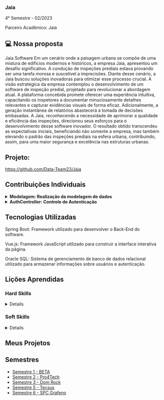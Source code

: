 ### Jaia
4° Semestre - 02/2023

Parceiro Acadêmico: Jaia

## 💻 Nossa proposta

Jaia Software Em um cenário onde a paisagem urbana se compõe de uma mistura de edifícios modernos e históricos, a empresa Jaia, apresentou um desafio significativo. A condução de inspeções prediais estava provando ser uma tarefa morosa e suscetível a imprecisões. Diante desse cenário, a Jaia buscou soluções inovadoras para otimizar esse processo crucial. A visão estratégica da empresa contemplou o desenvolvimento de um software de inspeção predial, projetado para revolucionar a abordagem atual. A plataforma concebida promete oferecer uma experiência intuitiva, capacitando os inspetores a documentar minuciosamente detalhes relevantes e capturar evidências visuais de forma eficaz. Adicionalmente, a geração instantânea de relatórios abastecerá a tomada de decisões embasadas. A Jaia, reconhecendo a necessidade de aprimorar a qualidade e eficiência das inspeções, direcionou seus esforços para o desenvolvimento desse software inovador. O resultado obtido transcendeu as expectativas iniciais, beneficiando não somente a empresa, mas também elevando o padrão das inspeções prediais na esfera urbana, contribuindo, assim, para uma maior segurança e excelência nas estruturas urbanas.


## Projeto:
https://github.com/Data-Team23/Jaia



## Contribuições Individuais
<details>
<summary><b>Modelagem: Realização da modelagem de dados</b></summary>
<br>
<p>Realizei a modelagem e a criação das tabelas, foi necessario realizar a criação das tabelas com a necessidade do cliente pois não possuíamos uma base pronta.
Com isso foi necessario entender o produto e já realizar uma analise de quais tabelas seriam necessarias.</p>

### <p align="center">DER</p>
<p align="center"><img src="./model-der.png" widht="30%"></img>

### <p align="center">Mer</p>
<p align="center"><img src="./model-mer.png" widht="20%"></img>
</details>

<details>
<summary><b>AuthController: Controle de Autenticação</b></summary>
<br>
<p>Realizei a criação do envio de emails para o cliente, foi necessario realizar a criação do corpo do email e também da logica para realizar o envio do email quando a ordem do serviço for registrada.</p>

```java
package com.dataTeam.jaia.jaia.service.Email;

import java.security.SecureRandom;
import java.time.LocalDateTime;

import org.springframework.beans.factory.annotation.Autowired;
import org.springframework.beans.factory.annotation.Value;
import org.springframework.mail.javamail.JavaMailSender;
import org.springframework.mail.javamail.MimeMessageHelper;
import org.springframework.stereotype.Service;

import com.dataTeam.jaia.jaia.model.Checklist;
import com.dataTeam.jaia.jaia.model.Cliente;
import com.dataTeam.jaia.jaia.model.Funcionario;
import com.dataTeam.jaia.jaia.model.OrdemServico;
import com.dataTeam.jaia.jaia.model.Requisicao;
import com.dataTeam.jaia.jaia.repository.ClienteRepository;

import jakarta.mail.MessagingException;
 private String generateRandomPassword(int length) {

    return password.toString();
    }



    public void enviarOrdemServico(OrdemServico ordemServico, Requisicao requisicao, Cliente cliente, Funcionario funcionario, Checklist checklist, String assunto) throws MessagingException {


        MimeMessage mail = mailSender.createMimeMessage();

        MimeMessageHelper mensagem = new MimeMessageHelper(mail, true);
        mensagem.setSubject(assunto);
        mensagem.setTo(cliente.getEmail());
        mensagem.setFrom(supportMail);

        String conteudoDoEmail = getContentMailCertificate(ordemServico , requisicao, cliente, funcionario, checklist );

        mensagem.setText(conteudoDoEmail, true);

        mailSender.send(mail);


    }

    public String getContentMailCertificate(OrdemServico ordemServico, Requisicao requisicao, Cliente cliente, Funcionario funcionario, Checklist checklist) {
    String nomecli = cliente.getNome();    
    String nomeOrdem = ordemServico.getNome_ordem();
    String statusOrdem = ordemServico.getStatus_ordem();
    LocalDateTime dataAbertura = requisicao.getData_abertura();
    String descricao = requisicao.getDescricao();
    String cnpj = cliente.getCnpj();
    String inspecao = ordemServico.getTipo_inspecao();
    Funcionario responsasvel = funcionario.getSupervisor();
    String checklistname = checklist.getNome();

        // Customize the email content based on the data from OrdemServico
        String content = "<p>Olá, " + nomecli + "! Bem-vindo(a) ao Predial!</p>" +
                    "<p>&nbsp;</p>" +
                    "<p>Sua Ordem de Seriço está disponível abaixo:<br /></p>" +
                    "<p>Nome: " + nomeOrdem + "Status da Requisição:" +"</p>" +
                    "<p>Data da Abertura: " + dataAbertura + "Descrição:" + descricao + "</p>" +
                    "<p>CNPJ:" + cnpj + "Status da Ordem de Seriço:" + statusOrdem + "</p>"+
                    "<p>Inspeção:" + inspecao + "Responsável" + responsasvel +  "</p>" +
                    "<p>Data da Prestação do Serviço:"  + "Checklist:" + checklistname + "</p>"+
                    "<p>*Não responda este E-mail*</p>";

        return content;

    } 

}
```
<p>O código realiza a verificação da etapa da ordem e após a ordem chamar a função de 'enviarOrdemServico' ele irá pegar as informações do cliente e irá montar o email para realizar o envio.</p>
</details>


## Tecnologias Utilizadas
Spring Boot: Framework utilizado para desenvolver o Back-End do software.

Vue.js: Framework JavaScript utilizado para construir a interface interativa da página.

Oracle SQL: Sistema de gerenciamento de banco de dados relacional utilizado para armazenar informações sobre usuários e autenticação.

## Lições Aprendidas

<p align="justify"></p>

<h3>Hard Skills</h3>
<details>
  <p1>Oracle Sql: Foi necessario buscar o conhesimento sobre o Oracle SQL o qual foi disponibilizado uma chave para nós do PL/SQL com isso aprendi a realizar a conexão do banco de dados na nuvem com o nosso códgio.</p1>


  <p1>Java: Utilizei o Java para criar as funções e requisiçõs da tela de envio de email, e foi necessario compreender como os emails aceitavam o acesso de um codigo externo a eles.</p1>
</details>

<h3>Soft Skills</h3>
<details>
  <p1>Trabalho em Equipe: Foi necessario trabalhar com os colegas para compreender o sistema e entender o produto. Com isso tive auxilio para montar a modelagem.</p1>


  <p1>Organização: Aprendi a realizar a organização de tarefas pessoais e tarefas corporativas para conseguir entregar todas as tarefas a tempo.</p1>
</details>

## Meus Projetos
## Semestres

- [Semestre 1 - BETA](./Semestre01/Semestre01.md)
- [Semestre 2 - Pro4Tech](./Semestre02/Semestre02.md)
- [Semestre 3 - Dom Rock](./Semestre03/Semestre03.md)
- [Semestre 5 - Tecsus](./Semestre06/Semestre05.md)
- [Semestre 6 - SPC Grafeno](./Semestre05/Semestre06.md)
